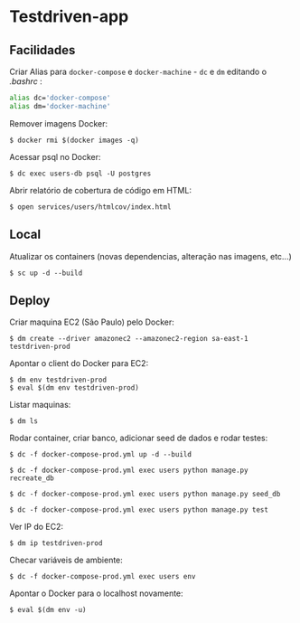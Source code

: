 # Testdriven-app


## Facilidades

Criar Alias para `docker-compose` e `docker-machine` - `dc` e `dm` editando o *.bashrc* :

```bash
alias dc='docker-compose'
alias dm='docker-machine'
```

Remover imagens Docker:

```shell
$ docker rmi $(docker images -q)
```

Acessar psql no Docker:

```shell
$ dc exec users-db psql -U postgres
```

Abrir relatório de cobertura de código em HTML:

```shell
$ open services/users/htmlcov/index.html
```


## Local

Atualizar os containers (novas dependencias, alteração nas imagens, etc...)

```shell
$ sc up -d --build
```


## Deploy

Criar maquina EC2 (São Paulo) pelo Docker:

```shell
$ dm create --driver amazonec2 --amazonec2-region sa-east-1 testdriven-prod
```

Apontar o client do Docker para EC2:

```shell
$ dm env testdriven-prod
$ eval $(dm env testdriven-prod)
```

Listar maquinas:

```shell
$ dm ls
```

Rodar container, criar banco, adicionar seed de dados e rodar testes:

```shell
$ dc -f docker-compose-prod.yml up -d --build

$ dc -f docker-compose-prod.yml exec users python manage.py recreate_db

$ dc -f docker-compose-prod.yml exec users python manage.py seed_db

$ dc -f docker-compose-prod.yml exec users python manage.py test
```

Ver IP do EC2:

```shell
$ dm ip testdriven-prod
```

Checar variáveis de ambiente:

```shell
$ dc -f docker-compose-prod.yml exec users env
```

Apontar o Docker para o localhost novamente:

```shell
$ eval $(dm env -u)
```
